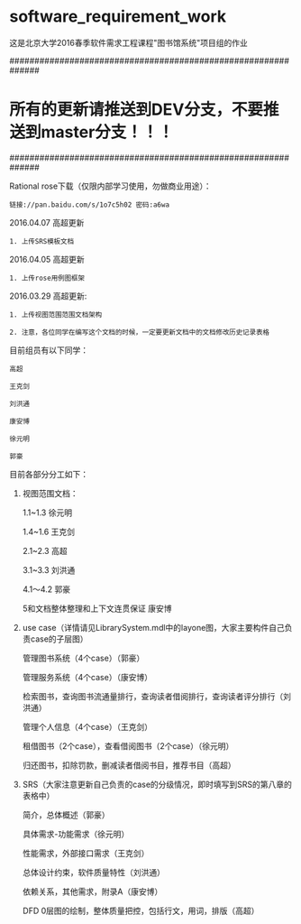 # software_requirement_work
这是北京大学2016春季软件需求工程课程"图书馆系统"项目组的作业

 ##############################################################
 
 #    所有的更新请推送到DEV分支，不要推送到master分支！！！   #
 
 ##############################################################
 
 Rational rose下载（仅限内部学习使用，勿做商业用途）：
 
 	链接://pan.baidu.com/s/1o7c5h02 密码:a6wa

2016.04.07 高超更新

	1. 上传SRS模板文档

2016.04.05 高超更新

	1. 上传rose用例图框架

2016.03.29 高超更新:

	1. 上传视图范围范围文档架构
	
	2. 注意，各位同学在编写这个文档的时候，一定要更新文档中的文档修改历史记录表格

目前组员有以下同学：

	高超

	王克剑

	刘洪通

	康安博

	徐元明

	郭豪
目前各部分分工如下：

1. 视图范围文档：

	1.1~1.3 徐元明
	
 	1.4~1.6 王克剑
 	
 	2.1~2.3 高超
 	
 	3.1~3.3 刘洪通
 	
 	4.1～4.2 郭豪
 	
 	5和文档整体整理和上下文连贯保证 康安博
 	
2. use case（详情请见LibrarySystem.mdl中的layone图，大家主要构件自己负责case的子层图）

	管理图书系统（4个case）（郭豪）
	
	管理服务系统（4个case）（康安博）
	
	检索图书，查询图书流通量排行，查询读者借阅排行，查询读者评分排行（刘洪通）
	
	管理个人信息（4个case）（王克剑）
	
	租借图书（2个case），查看借阅图书（2个case）（徐元明）
	
	归还图书，扣除罚款，删减读者借阅书目，推荐书目（高超）
	
3. SRS（大家注意更新自己负责的case的分级情况，即时填写到SRS的第八章的表格中）

	简介，总体概述（郭豪）
	
	具体需求-功能需求（徐元明）
	
	性能需求，外部接口需求（王克剑）
	
	总体设计约束，软件质量特性（刘洪通）
	
	依赖关系，其他需求，附录A（康安博）
	
	DFD 0层图的绘制，整体质量把控，包括行文，用词，排版（高超）
